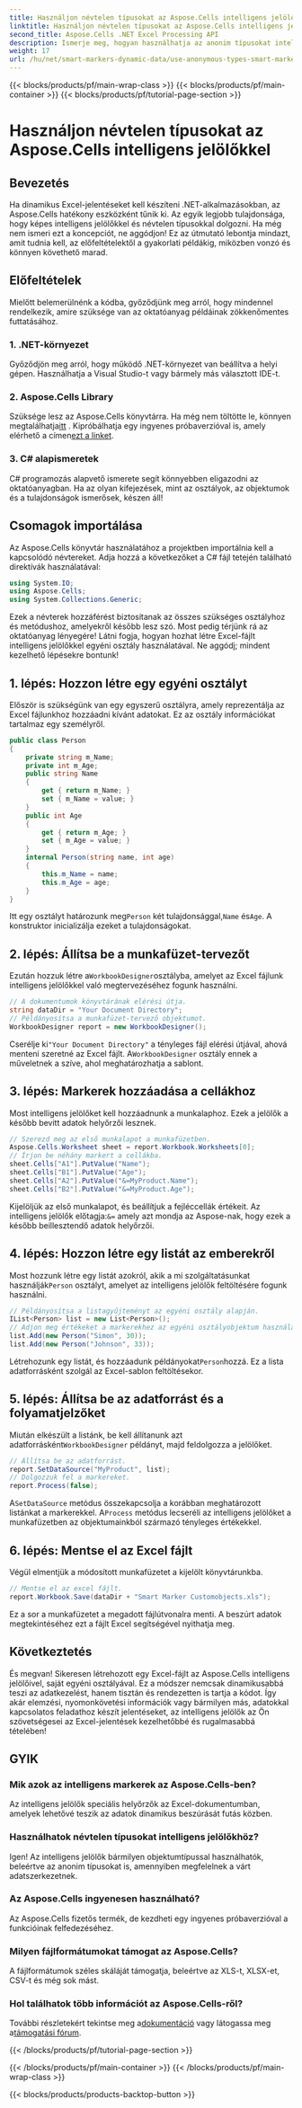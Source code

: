 ```yaml
---
title: Használjon névtelen típusokat az Aspose.Cells intelligens jelölőkkel
linktitle: Használjon névtelen típusokat az Aspose.Cells intelligens jelölőkkel
second_title: Aspose.Cells .NET Excel Processing API
description: Ismerje meg, hogyan használhatja az anonim típusokat intelligens jelölőkkel az Aspose.Cells alkalmazásban a dinamikus Excel-jelentések generálásához .NET-ben. Kövesse egyszerű útmutatónkat.
weight: 17
url: /hu/net/smart-markers-dynamic-data/use-anonymous-types-smart-markers/
---
```


{{< blocks/products/pf/main-wrap-class >}}
{{< blocks/products/pf/main-container >}}
{{< blocks/products/pf/tutorial-page-section >}}

# Használjon névtelen típusokat az Aspose.Cells intelligens jelölőkkel

## Bevezetés
Ha dinamikus Excel-jelentéseket kell készíteni .NET-alkalmazásokban, az Aspose.Cells hatékony eszközként tűnik ki. Az egyik legjobb tulajdonsága, hogy képes intelligens jelölőkkel és névtelen típusokkal dolgozni. Ha még nem ismeri ezt a koncepciót, ne aggódjon! Ez az útmutató lebontja mindazt, amit tudnia kell, az előfeltételektől a gyakorlati példákig, miközben vonzó és könnyen követhető marad.
## Előfeltételek
Mielőtt belemerülnénk a kódba, győződjünk meg arról, hogy mindennel rendelkezik, amire szüksége van az oktatóanyag példáinak zökkenőmentes futtatásához.
### 1. .NET-környezet
Győződjön meg arról, hogy működő .NET-környezet van beállítva a helyi gépen. Használhatja a Visual Studio-t vagy bármely más választott IDE-t.
### 2. Aspose.Cells Library
 Szüksége lesz az Aspose.Cells könyvtárra. Ha még nem töltötte le, könnyen megtalálhatja[itt](https://releases.aspose.com/cells/net/) . Kipróbálhatja egy ingyenes próbaverzióval is, amely elérhető a címen[ezt a linket](https://releases.aspose.com/).
### 3. C# alapismeretek
C# programozás alapvető ismerete segít könnyebben eligazodni az oktatóanyagban. Ha az olyan kifejezések, mint az osztályok, az objektumok és a tulajdonságok ismerősek, készen áll!
## Csomagok importálása
Az Aspose.Cells könyvtár használatához a projektben importálnia kell a kapcsolódó névtereket. Adja hozzá a következőket a C# fájl tetején található direktívák használatával:
```csharp
using System.IO;
using Aspose.Cells;
using System.Collections.Generic;
```
Ezek a névterek hozzáférést biztosítanak az összes szükséges osztályhoz és metódushoz, amelyekről később lesz szó.
Most pedig térjünk rá az oktatóanyag lényegére! Látni fogja, hogyan hozhat létre Excel-fájlt intelligens jelölőkkel egyéni osztály használatával. Ne aggódj; mindent kezelhető lépésekre bontunk!
## 1. lépés: Hozzon létre egy egyéni osztályt
Először is szükségünk van egy egyszerű osztályra, amely reprezentálja az Excel fájlunkhoz hozzáadni kívánt adatokat. Ez az osztály információkat tartalmaz egy személyről.
```csharp
public class Person
{
    private string m_Name;
    private int m_Age;
    public string Name
    {
        get { return m_Name; }
        set { m_Name = value; }
    }
    public int Age
    {
        get { return m_Age; }
        set { m_Age = value; }
    }
    internal Person(string name, int age)
    {
        this.m_Name = name;
        this.m_Age = age;
    }
}
```
 Itt egy osztályt határozunk meg`Person` két tulajdonsággal,`Name` és`Age`. A konstruktor inicializálja ezeket a tulajdonságokat. 
## 2. lépés: Állítsa be a munkafüzet-tervezőt
 Ezután hozzuk létre a`WorkbookDesigner`osztályba, amelyet az Excel fájlunk intelligens jelölőkkel való megtervezéséhez fogunk használni.
```csharp
// A dokumentumok könyvtárának elérési útja.
string dataDir = "Your Document Directory";
// Példányosítsa a munkafüzet-tervező objektumot.
WorkbookDesigner report = new WorkbookDesigner();
```
 Cserélje ki`"Your Document Directory"` a tényleges fájl elérési útjával, ahová menteni szeretné az Excel fájlt. A`WorkbookDesigner` osztály ennek a műveletnek a szíve, ahol meghatározhatja a sablont.
## 3. lépés: Markerek hozzáadása a cellákhoz
Most intelligens jelölőket kell hozzáadnunk a munkalaphoz. Ezek a jelölők a később bevitt adatok helyőrzői lesznek.
```csharp
// Szerezd meg az első munkalapot a munkafüzetben.
Aspose.Cells.Worksheet sheet = report.Workbook.Worksheets[0];
// Írjon be néhány markert a cellákba.
sheet.Cells["A1"].PutValue("Name");
sheet.Cells["B1"].PutValue("Age");
sheet.Cells["A2"].PutValue("&=MyProduct.Name");
sheet.Cells["B2"].PutValue("&=MyProduct.Age");
```
 Kijelöljük az első munkalapot, és beállítjuk a fejléccellák értékeit. Az intelligens jelölők előtagja:`&=` amely azt mondja az Aspose-nak, hogy ezek a később beillesztendő adatok helyőrzői.
## 4. lépés: Hozzon létre egy listát az emberekről
 Most hozzunk létre egy listát azokról, akik a mi szolgáltatásunkat használják`Person` osztályt, amelyet az intelligens jelölők feltöltésére fogunk használni.
```csharp
// Példányosítsa a listagyűjteményt az egyéni osztály alapján.
IList<Person> list = new List<Person>();
// Adjon meg értékeket a markerekhez az egyéni osztályobjektum használatával.
list.Add(new Person("Simon", 30));
list.Add(new Person("Johnson", 33));
```
 Létrehozunk egy listát, és hozzáadunk példányokat`Person`hozzá. Ez a lista adatforrásként szolgál az Excel-sablon feltöltésekor.
## 5. lépés: Állítsa be az adatforrást és a folyamatjelzőket
 Miután elkészült a listánk, be kell állítanunk azt adatforrásként`WorkbookDesigner` példányt, majd feldolgozza a jelölőket.
```csharp
// Állítsa be az adatforrást.
report.SetDataSource("MyProduct", list);
// Dolgozzuk fel a markereket.
report.Process(false);
```
 A`SetDataSource` metódus összekapcsolja a korábban meghatározott listánkat a markerekkel. A`Process` metódus lecseréli az intelligens jelölőket a munkafüzetben az objektumainkból származó tényleges értékekkel.
## 6. lépés: Mentse el az Excel fájlt
Végül elmentjük a módosított munkafüzetet a kijelölt könyvtárunkba.
```csharp
// Mentse el az excel fájlt.
report.Workbook.Save(dataDir + "Smart Marker Customobjects.xls");
```
Ez a sor a munkafüzetet a megadott fájlútvonalra menti. A beszúrt adatok megtekintéséhez ezt a fájlt Excel segítségével nyithatja meg.
## Következtetés
És megvan! Sikeresen létrehozott egy Excel-fájlt az Aspose.Cells intelligens jelölőivel, saját egyéni osztályával. Ez a módszer nemcsak dinamikusabbá teszi az adatkezelést, hanem tisztán és rendezetten is tartja a kódot.
Így akár elemzési, nyomonkövetési információk vagy bármilyen más, adatokkal kapcsolatos feladathoz készít jelentéseket, az intelligens jelölők az Ön szövetségesei az Excel-jelentések kezelhetőbbé és rugalmasabbá tételében!
## GYIK
### Mik azok az intelligens markerek az Aspose.Cells-ben?
Az intelligens jelölők speciális helyőrzők az Excel-dokumentumban, amelyek lehetővé teszik az adatok dinamikus beszúrását futás közben.
### Használhatok névtelen típusokat intelligens jelölőkhöz?
Igen! Az intelligens jelölők bármilyen objektumtípussal használhatók, beleértve az anonim típusokat is, amennyiben megfelelnek a várt adatszerkezetnek.
### Az Aspose.Cells ingyenesen használható?
Az Aspose.Cells fizetős termék, de kezdheti egy ingyenes próbaverzióval a funkcióinak felfedezéséhez.
### Milyen fájlformátumokat támogat az Aspose.Cells?
A fájlformátumok széles skáláját támogatja, beleértve az XLS-t, XLSX-et, CSV-t és még sok mást.
### Hol találhatok több információt az Aspose.Cells-ről?
 További részletekért tekintse meg a[dokumentáció](https://reference.aspose.com/cells/net/) vagy látogassa meg a[támogatási fórum](https://forum.aspose.com/c/cells/9).

{{< /blocks/products/pf/tutorial-page-section >}}

{{< /blocks/products/pf/main-container >}}
{{< /blocks/products/pf/main-wrap-class >}}

{{< blocks/products/products-backtop-button >}}
